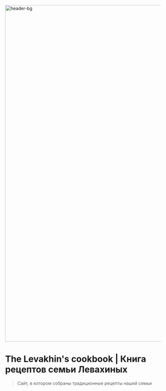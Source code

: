 
<img width="1920" height="1091" alt="header-bg" src="https://github.com/user-attachments/assets/81541b99-3528-4af7-9858-2c6e5e002eea" />

# The Levakhin's cookbook | Книга рецептов семьи Левахиных
> Сайт, в котором собраны традиционные рецепты нашей семьи
